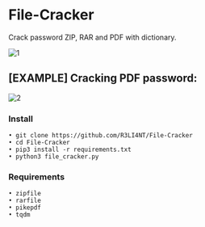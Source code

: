 # File-Cracker
Crack password ZIP, RAR and PDF with dictionary.

![1](https://user-images.githubusercontent.com/75953873/143340382-344c3e4c-cec6-4908-806b-ab9bace1cf81.png)

## [EXAMPLE] Cracking PDF password:
![2](https://user-images.githubusercontent.com/75953873/143340641-df1b606e-c48d-4412-b7d5-5f2ab5e185e5.png)


### Install

```
• git clone https://github.com/R3LI4NT/File-Cracker
• cd File-Cracker
• pip3 install -r requirements.txt
• python3 file_cracker.py
```

### Requirements

```
• zipfile
• rarfile
• pikepdf
• tqdm
```

